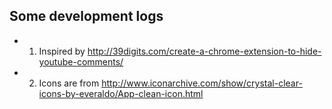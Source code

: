 ## Some development logs

* 1. Inspired by http://39digits.com/create-a-chrome-extension-to-hide-youtube-comments/
* 2. Icons are from http://www.iconarchive.com/show/crystal-clear-icons-by-everaldo/App-clean-icon.html
